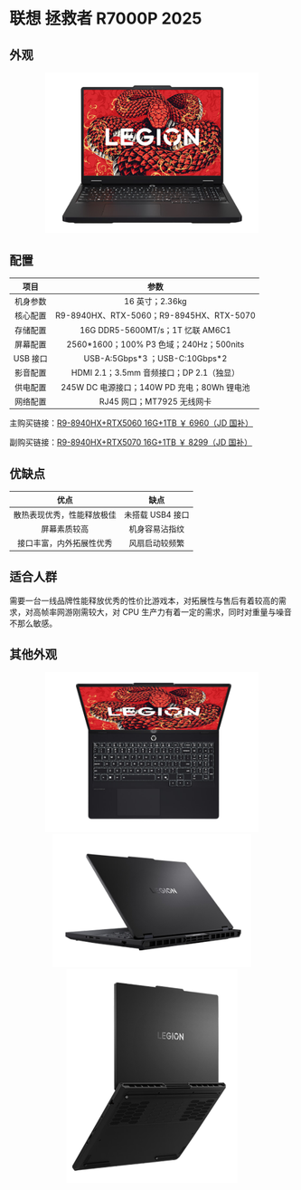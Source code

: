 # 联想 拯救者 R7000P 2025

## 外观

<div style="margin: 0 auto; text-align: center; width: 75%"><img src="./assets/r7000p 1.png" /></div>

## 配置

|   项目   |                    参数                     |
| :------: | :-----------------------------------------: |
| 机身参数 |               16 英寸；2.36kg               |
| 核心配置 |  R9-8940HX、RTX-5060；R9-8945HX、RTX-5070   |
| 存储配置 |      16G DDR5-5600MT/s；1T 忆联 AM6C1       |
| 屏幕配置 |  2560\*1600；100% P3 色域；240Hz；500nits   |
| USB 接口 |      USB-A:5Gbps\*3 ；USB-C:10Gbps\*2       |
| 影音配置 |  HDMI 2.1；3.5mm 音频接口；DP 2.1（独显）   |
| 供电配置 | 245W DC 电源接口；140W PD 充电；80Wh 锂电池 |
| 网络配置 |         RJ45 网口；MT7925 无线网卡          |

主购买链接：[R9-8940HX+RTX5060 16G+1TB ￥ 6960（JD 国补）](https://3.cn/2-i9Chhl)

副购买链接：[R9-8940HX+RTX5070 16G+1TB ￥ 8299（JD 国补）](https://3.cn/2i9Crq-6)

## 优缺点[<Icon icon="clarity:info-line" />](/recommend/推荐#优缺点)

|            优点            |       缺点       |
| :------------------------: | :--------------: |
| 散热表现优秀，性能释放极佳 | 未搭载 USB4 接口 |
|        屏幕素质较高        |  机身容易沾指纹  |
|  接口丰富，内外拓展性优秀  |  风扇启动较频繁  |

## 适合人群

需要一台一线品牌性能释放优秀的性价比游戏本，对拓展性与售后有着较高的需求，对高帧率网游刚需较大，对 CPU 生产力有着一定的需求，同时对重量与噪音不那么敏感。

## 其他外观

<div style="margin: 0 auto; text-align: center; width: 75%"><img src="./assets/r7000p 3.png" /></div>

<div style="margin: 0 auto; text-align: center; width: 70%"><img src="./assets/r7000p 2.png" /></div>

<div style="margin: 0 auto; text-align: center; width: 60%"><img src="./assets/r7000p 4.png" /></div>
